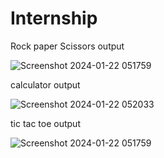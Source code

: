 # Internship


Rock paper Scissors output


![Screenshot 2024-01-22 051759](https://github.com/sathish4id/Internship/assets/157327002/0ccb84f3-1cbf-4d4f-a30c-41c224771bf1)



calculator output


![Screenshot 2024-01-22 052033](https://github.com/sathish4id/Internship/assets/157327002/7aaea41e-45a1-4661-9fef-cbf861eecedb)



tic tac toe output


![Screenshot 2024-01-22 051759](https://github.com/sathish4id/Internship/assets/157327002/fca7f855-de9d-485d-b528-290e03cd8307)
